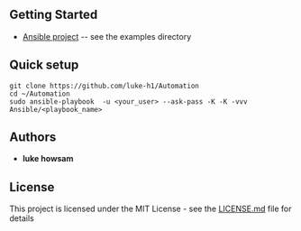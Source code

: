 ## Getting Started

 * [Ansible project](https://github.com/ansible/ansible) -- see the examples directory


## Quick setup 
```
git clone https://github.com/luke-h1/Automation 
cd ~/Automation
sudo ansible-playbook  -u <your_user> --ask-pass -K -K -vvv Ansible/<playbook_name>
``` 

## Authors
* **luke howsam** 

## License
This project is licensed under the MIT License - see the [LICENSE.md](LICENSE.md) file for details



